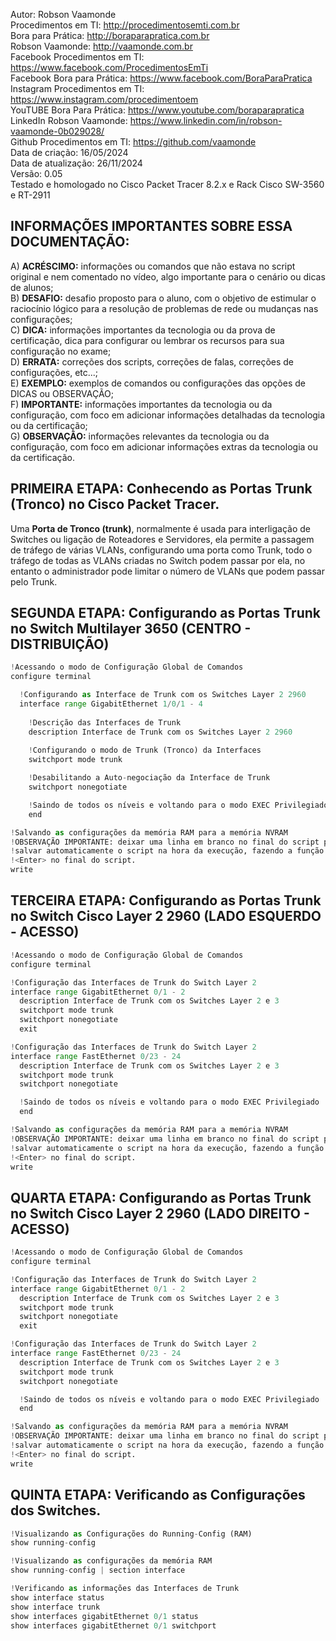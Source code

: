 Autor: Robson Vaamonde<br>
Procedimentos em TI: http://procedimentosemti.com.br<br>
Bora para Prática: http://boraparapratica.com.br<br>
Robson Vaamonde: http://vaamonde.com.br<br>
Facebook Procedimentos em TI: https://www.facebook.com/ProcedimentosEmTi<br>
Facebook Bora para Prática: https://www.facebook.com/BoraParaPratica<br>
Instagram Procedimentos em TI: https://www.instagram.com/procedimentoem<br>
YouTUBE Bora Para Prática: https://www.youtube.com/boraparapratica<br>
LinkedIn Robson Vaamonde: https://www.linkedin.com/in/robson-vaamonde-0b029028/<br>
Github Procedimentos em TI: https://github.com/vaamonde<br>
Data de criação: 16/05/2024<br>
Data de atualização: 26/11/2024<br>
Versão: 0.05<br>
Testado e homologado no Cisco Packet Tracer 8.2.x e Rack Cisco SW-3560 e RT-2911

## INFORMAÇÕES IMPORTANTES SOBRE ESSA DOCUMENTAÇÃO:

A) **ACRÉSCIMO:** informações ou comandos que não estava no script original e nem comentado no vídeo, algo importante para o cenário ou dicas de alunos;<br>
B) **DESAFIO:** desafio proposto para o aluno, com o objetivo de estimular o raciocínio lógico para a resolução de problemas de rede ou mudanças nas configurações;<br>
C) **DICA:** informações importantes da tecnologia ou da prova de certificação, dica para configurar ou lembrar os recursos para sua configuração no exame;<br>
D) **ERRATA:** correções dos scripts, correções de falas, correções de configurações, etc...;<br>
E) **EXEMPLO:** exemplos de comandos ou configurações das opções de DICAS ou OBSERVAÇÃO;<br>
F) **IMPORTANTE:** informações importantes da tecnologia ou da configuração, com foco em adicionar informações detalhadas da tecnologia ou da certificação;<br>
G) **OBSERVAÇÃO:** informações relevantes da tecnologia ou da configuração, com foco em adicionar informações extras da tecnologia ou da certificação.

## PRIMEIRA ETAPA: Conhecendo as Portas Trunk (Tronco) no Cisco Packet Tracer.

Uma **Porta de Tronco (trunk)**, normalmente é usada para interligação de Switches ou ligação de Roteadores e Servidores, ela permite a passagem de tráfego de várias VLANs, configurando uma porta como Trunk, todo o tráfego de todas as VLANs criadas no Switch podem passar por ela, no entanto o administrador pode limitar o número de VLANs que podem passar pelo Trunk.

## SEGUNDA ETAPA: Configurando as Portas Trunk no Switch Multilayer 3650 (CENTRO - DISTRIBUIÇÃO)
```python
!Acessando o modo de Configuração Global de Comandos
configure terminal

  !Configurando as Interface de Trunk com os Switches Layer 2 2960
  interface range GigabitEthernet 1/0/1 - 4
    
    !Descrição das Interfaces de Trunk
    description Interface de Trunk com os Switches Layer 2 2960
    
    !Configurando o modo de Trunk (Tronco) da Interfaces
    switchport mode trunk

    !Desabilitando a Auto-negociação da Interface de Trunk
    switchport nonegotiate

    !Saindo de todos os níveis e voltando para o modo EXEC Privilegiado
    end

!Salvando as configurações da memória RAM para a memória NVRAM
!OBSERVAÇÃO IMPORTANTE: deixar uma linha em branco no final do script para
!salvar automaticamente o script na hora da execução, fazendo a função de
!<Enter> no final do script.
write

```

## TERCEIRA ETAPA: Configurando as Portas Trunk no Switch Cisco Layer 2 2960 (LADO ESQUERDO - ACESSO)
```python
!Acessando o modo de Configuração Global de Comandos
configure terminal

!Configuração das Interfaces de Trunk do Switch Layer 2
interface range GigabitEthernet 0/1 - 2
  description Interface de Trunk com os Switches Layer 2 e 3 
  switchport mode trunk
  switchport nonegotiate
  exit

!Configuração das Interfaces de Trunk do Switch Layer 2
interface range FastEthernet 0/23 - 24
  description Interface de Trunk com os Switches Layer 2 e 3 
  switchport mode trunk
  switchport nonegotiate

  !Saindo de todos os níveis e voltando para o modo EXEC Privilegiado
  end

!Salvando as configurações da memória RAM para a memória NVRAM
!OBSERVAÇÃO IMPORTANTE: deixar uma linha em branco no final do script para
!salvar automaticamente o script na hora da execução, fazendo a função de
!<Enter> no final do script.
write

```

## QUARTA ETAPA: Configurando as Portas Trunk no Switch Cisco Layer 2 2960 (LADO DIREITO - ACESSO)
```python
!Acessando o modo de Configuração Global de Comandos
configure terminal

!Configuração das Interfaces de Trunk do Switch Layer 2
interface range GigabitEthernet 0/1 - 2
  description Interface de Trunk com os Switches Layer 2 e 3 
  switchport mode trunk
  switchport nonegotiate
  exit

!Configuração das Interfaces de Trunk do Switch Layer 2
interface range FastEthernet 0/23 - 24
  description Interface de Trunk com os Switches Layer 2 e 3 
  switchport mode trunk
  switchport nonegotiate

  !Saindo de todos os níveis e voltando para o modo EXEC Privilegiado
  end

!Salvando as configurações da memória RAM para a memória NVRAM
!OBSERVAÇÃO IMPORTANTE: deixar uma linha em branco no final do script para
!salvar automaticamente o script na hora da execução, fazendo a função de
!<Enter> no final do script.
write

```

## QUINTA ETAPA: Verificando as Configurações dos Switches.
```python
!Visualizando as Configurações do Running-Config (RAM)
show running-config

!Visualizando as configurações da memória RAM
show running-config | section interface

!Verificando as informações das Interfaces de Trunk
show interface status
show interface trunk
show interfaces gigabitEthernet 0/1 status
show interfaces gigabitEthernet 0/1 switchport
```
